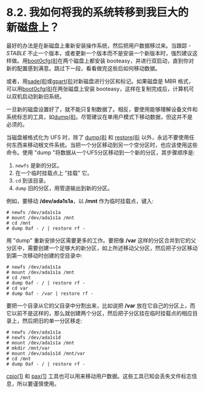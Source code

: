 # 8.2. 我如何将我的系统转移到我巨大的新磁盘上？

最好的办法是在新磁盘上重新安装操作系统，然后把用户数据移过来。当跟踪 *-STABLE* 不止一个版本，或者更新一个版本而不是安装一个新版本时，强烈建议这样做。用[boot0cfg(8)](https://www.freebsd.org/cgi/man.cgi?query=boot0cfg&sektion=8&format=html)在两个磁盘上都安装 booteasy，并进行双启动，直到你对新的配置感到满意。跳过下一段，看看做完这些后如何移动数据。

或者，用[sade(8)](https://www.freebsd.org/cgi/man.cgi?query=sade&sektion=8&format=html)或[gpart(8)](https://www.freebsd.org/cgi/man.cgi?query=gpart&sektion=8&format=html)对新磁盘进行分区和标记。如果磁盘是 MBR 格式，可以用[boot0cfg(8)](https://www.freebsd.org/cgi/man.cgi?query=boot0cfg&sektion=8&format=html)在两张磁盘上安装 booteasy，这样在复制完成后，计算机可以双机启动到新旧系统。

一旦新的磁盘设置好了，就不能只复制数据了。相反，要使用能够理解设备文件和系统标志的工具，如[dump(8)](https://www.freebsd.org/cgi/man.cgi?query=dump&sektion=8&format=html)。尽管建议在单用户模式下移动数据，但这并不是必须的。

当磁盘被格式化为 UFS 时，除了 [dump(8)](https://www.freebsd.org/cgi/man.cgi?query=dump&sektion=8&format=html) 和 [restore(8)](https://www.freebsd.org/cgi/man.cgi?query=restore&sektion=8&format=html) 以外，永远不要使用任何东西来移动根文件系统。当把一个分区移动到另一个空分区时，也应该使用这些命令。使用 "dump "将数据从一个UFS分区移动到一个新的分区，其步骤顺序是:

1. `newfs` 是新的分区。
2. 在一个临时挂载点上 "挂载" 它。
3. `cd` 到该目录。
4. `dump` 旧的分区，用管道输出到新的分区。

例如，要移动 **/dev/ada1s1a**，以 **/mnt** 作为临时挂载点，键入:

```
# newfs /dev/ada1s1a
# mount /dev/ada1s1a /mnt
# cd /mnt
# dump 0af - / | restore rf -
```

用 "dump" 重新安排分区需要更多的工作。要把像 **/var** 这样的分区合并到它的父分区中，需要创建一个足够大的新分区，如上所述移动父分区，然后把子分区移动到第一次移动时创建的空目录中:

```
# newfs /dev/ada1s1a
# mount /dev/ada1s1a /mnt
# cd /mnt
# dump 0af - / | restore rf -
# cd var
# dump 0af - /var | restore rf -
```

要把一个目录从它的父目录中分割出来，比如说把 **/var** 放在它自己的分区上，而它以前不是这样的，那么就创建两个分区，然后把子分区挂在临时挂载点的相应目录上，然后把旧的单一分区移走:

```
# newfs /dev/ada1s1a
# newfs /dev/ada1s1d
# mount /dev/ada1s1a /mnt
# mkdir /mnt/var
# mount /dev/ada1s1d /mnt/var
# cd /mnt
# dump 0af - / | restore rf -
```

[cpio(1)](https://www.freebsd.org/cgi/man.cgi?query=cpio&sektion=1&format=html) 和 [pax(1)](https://www.freebsd.org/cgi/man.cgi?query=pax&sektion=1&format=html) 工具也可以用来移动用户数据。这些工具已知会丢失文件标志信息，所以要谨慎使用。
